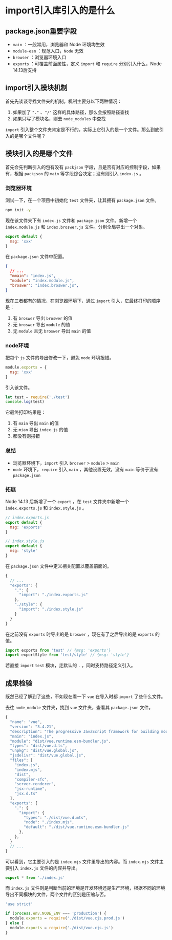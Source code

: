 # import引入库引入的是什么

## package.json重要字段

- `main` ：一般常用，浏览器和 Node 环境均生效
- `module-esm` ：规范入口，`Node` 无效
- `browser` ：浏览器环境入口
- `exports` ：可覆盖前面属性，定义 `import` 和 `require` 分别引入什么，Node 14.13后支持

## import引入模块机制

首先先谈谈寻找文件夹的机制。机制主要分以下两种情况：

1. 如果加了 `"."` 、`"/"` 这样的具体路径，那么会按照路径查找
2. 如果只写了模块名，则去 `node_modules` 中查找

`import` 引入整个文件夹肯定是不行的，实际上它引入的是一个文件。那么到底引入的是哪个文件呢？

## 模块引入的是哪个文件

首先会先判断引入的包有没有 `packjson` 字段，且是否有对应的控制字段，如果有，根据 `packjson` 的 `main` 等字段综合决定；没有则引入 `index.js` 。

### 浏览器环境

测试一下，在一个项目中初始化 `test` 文件夹，让其拥有 `package.json` 文件。

```bash
npm init -y
```

现在该文件夹下有 `index.js` 文件和 `package.json` 文件。新增一个 `index.module.js` 和 `index.broswer.js` 文件。分别全局导出一个对象。

```js
export default {
  msg: 'xxx'
}
```

在 `package.json` 文件中配置。

```json
{
  // ...
  "mmain": "index.js",
  "module": "index.module.js",
  "broswer": "index.broswer.js",
}
```

现在三者都有的情况，在浏览器环境下，通过 `import` 引入，它最终打印的顺序是：

1.  有 `broswer` 导出 `broswer` 的值
2. 无 `broswer` 导出 `module` 的值
3. 无 `module` 且无 `broswer` 导出 `main` 的值

### node环境

把每个 `js` 文件的导出修改一下，避免 `node` 环境报错。

```js
module.exports = {
  msg: 'xxx'
}
```

引入该文件。

```js
let test = require('./test')
console.log(test)
```

它最终打印结果是：

1. 有 `main` 导出 `main` 的值
2. 无 `mian` 导出 `index.js` 的值
3. 都没有则报错

### 总结

- 浏览器环境下，`import` 引入 `broswer` > `module` > `main` 
- `node` 环境下，`require` 引入 `main` ，其他设置无效，没有 `main` 等价于没有 `package.json` 

### 拓展

Node 14.13 后新增了一个 `export` ，在 `test` 文件夹中新增一个 `index.exports.js` 和 `index.style.js` 。

```js
// index.exports.js
export default {
  msg: 'exports'
}

// index.style.js
export default {
  msg: 'style'
}
```

在 `package.json` 文件中定义相关配置以覆盖前面的。

```js
{
  // ...
  "exports": {
    ".": {
      "import": "./index.exports.js"
    },
    "./style": {
      "import": "./index.style.js"
    }
  }
}
```

在之前没有 `exports` 时导出的是 `broswer` ，现在有了之后导出的是 `exports` 的值。

```js
import exports from 'test' // {msg: 'exports'}
import exportStyle from 'test/style' // {msg: 'style'}
```

若直接 `import` `test` 模块，走默认的 `.` ，同时支持路径定义引入。

## 成果检验

既然已经了解到了这些，不如现在看一下 `vue` 在导入时都 `import` 了些什么文件。

去往 `node_module` 文件夹，找到 `vue` 文件夹，查看其 `package.json` 文件。

```js
{
  "name": "vue",
  "version": "3.4.21",
  "description": "The progressive JavaScript framework for building modern web UI.",
  "main": "index.js",
  "module": "dist/vue.runtime.esm-bundler.js",
  "types": "dist/vue.d.ts",
  "unpkg": "dist/vue.global.js",
  "jsdelivr": "dist/vue.global.js",
  "files": [
    "index.js",
    "index.mjs",
    "dist",
    "compiler-sfc",
    "server-renderer",
    "jsx-runtime",
    "jsx.d.ts"
  ],
  "exports": {
    ".": {
      "import": {
        "types": "./dist/vue.d.mts",
        "node": "./index.mjs",
        "default": "./dist/vue.runtime.esm-bundler.js"
      },
    },
  }
  // ...
}
```

可以看到，它主要引入的是 `index.mjs` 文件里导出的内容。而 `index.mjs` 文件主要引入 `index.js` 文件的内容并导出。

```js
export * from './index.js'
```

而 `index.js` 文件则是判断当前的环境是开发环境还是生产环境，根据不同的环境导出不同模块的文件，两个文件的区别是压缩与否。

```js
'use strict'

if (process.env.NODE_ENV === 'production') {
  module.exports = require('./dist/vue.cjs.prod.js')
} else {
  module.exports = require('./dist/vue.cjs.js')
}
```